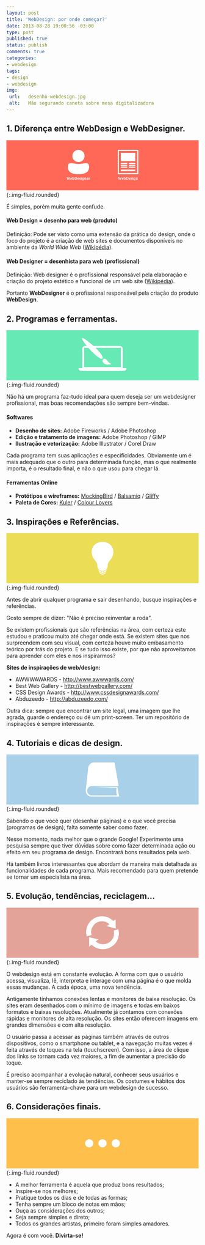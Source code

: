 ```yaml
---
layout: post
title: 'WebDesign: por onde começar?'
date: 2013-08-28 19:00:56 -03:00
type: post
published: true
status: publish
comments: true
categories:
- webdesign
tags:
- design
- webdesign
img:
 url:	desenho-webdesign.jpg
 alt:	Mão segurando caneta sobre mesa digitalizadora
---
```


## 1. Diferença entre WebDesign e WebDesigner.

![webdesigner_webdesign](/assets/imgs/webdesigner_webdesign.jpg){:.img-fluid.rounded}

É simples, porém muita gente confude.

#### Web Design = desenho para web (produto)

Definição: Pode ser visto como uma extensão da prática do design, onde o foco do projeto é a criação de web sites e documentos disponíveis no ambiente da <em>World Wide Web</em> (<a title="Visitar site - Wikipédia" href="http://pt.wikipedia.org/wiki/Web_design" target="_blank">Wikipédia</a>).

#### Web Designer = desenhista para web (profissional)

Definição: Web designer é o profissional responsável pela elaboração e criação do projeto estético e funcional de um web site (<a href="http://pt.wikipedia.org/wiki/Web_designer" target="_blank">Wikipédia</a>).

Portanto **WebDesigner** é o profissional responsável pela criação do produto **WebDesign**.

## 2. Programas e ferramentas.

![webdesigner_applications](/assets/imgs/webdesigner_applications.jpg){:.img-fluid.rounded}

Não há um programa faz-tudo ideal para quem deseja ser um webdesigner profissional, mas boas recomendações são sempre bem-vindas.

#### Softwares

* **Desenho de sites:** Adobe Fireworks / Adobe Photoshop<br />
* **Edição e tratamento de imagens:** Adobe Photoshop / GIMP<br />
* **Ilustração e vetorização:** Adobe Illustrator / Corel Draw

Cada programa tem suas aplicações e especificidades. Obviamente um é mais adequado que o outro para determinada função, mas o que realmente importa, é o resultado final, e não o que usou para chegar lá.

#### Ferramentas Online

* **Protótipos e wireframes:** <a title="Visitar site" href="https://gomockingbird.com/" target="_blank">MockingBird</a> / <a title="Visitar site" href="http://builds.balsamiq.com/b/mockups-web-demo/" target="_blank">Balsamiq</a> / <a title="Visitar site" href="http://www.gliffy.com/gliffy/" target="_blank">Gliffy</a>
* **Paleta de Cores:** <a title="Visitar site" href="http://kuler.adobe.com/" target="_blank">Kuler</a> / <a title="Visitar site" href="http://www.colourlovers.com/" target="_blank">Colour Lovers</a>

## 3. Inspirações e Referências.


![webdesigner_inspiration](/assets/imgs/webdesigner_inspiration.jpg){:.img-fluid.rounded}

Antes de abrir qualquer programa e sair desenhando, busque inspirações e referências.

Gosto sempre de dizer: "Não é preciso reinventar a roda".

Se existem profissionais que são referências na área, com certeza este estudou e praticou muito até chegar onde está. Se existem sites que nos surpreendem com seu visual, com certeza houve muito embasamento teórico por trás do projeto. E se tudo isso existe, por que não aproveitamos para aprender com eles e nos inspirarmos?


**Sites de inspirações de web/design:**

* AWWWAWARDS - <a href="http://www.awwwards.com/" target="_blank">http://www.awwwards.com/</a>
* Best Web Gallery - <a href="http://bestwebgallery.com/" target="_blank">http://bestwebgallery.com/</a>
* CSS Design Awards - <a href="http://bestwebgallery.com/" target="_blank">http://www.cssdesignawards.com/</a>
* Abduzeedo - <a href="http://abduzeedo.com/" target="_blank">http://abduzeedo.com/</a>


Outra dica: sempre que encontrar um site legal, uma imagem que lhe agrada, guarde o endereço ou dê um print-screen. Ter um repositório de inspirações é sempre interessante.

## 4. Tutoriais e dicas de design.

![webdesigner_hints](/assets/imgs/webdesigner_hints1.jpg){:.img-fluid.rounded}

Sabendo o que você quer (desenhar páginas) e o que você precisa (programas de design), falta somente saber como fazer.

Nesse momento, nada melhor que o grande Google! Experimente uma pesquisa sempre que tiver dúvidas sobre como fazer determinada ação ou efeito em seu programa de design. Encontrará bons resultados pela web.

Há também livros interessantes que abordam de maneira mais detalhada as funcionalidades de cada programa. Mais recomendado para quem pretende se tornar um especialista na área.

## 5. Evolução, tendências, reciclagem...

![webdesigner_refresh](/assets/imgs/webdesigner_refresh.jpg){:.img-fluid.rounded}

O webdesign está em constante evolução. A forma com que o usuário acessa, visualiza, lê, interpreta e interage com uma página é o que molda essas mudanças. A cada época, uma nova tendência.

Antigamente tínhamos conexões lentas e monitores de baixa resolução. Os sites eram desenhados com o mínimo de imagens e todas em baixos formatos e baixas resoluções. Atualmente já contamos com conexões rápidas e monitores de alta resolução. Os sites então oferecem imagens em grandes dimensões e com alta resolução.

O usuário passa a acessar as páginas também através de outros dispositivos, como o smartphone ou tablet, e a navegação muitas vezes é feita através de toques na tela (touchscreen). Com isso, a área de clique dos links se tornam cada vez maiores, a fim de aumentar a precisão do toque.

É preciso acompanhar a evolução natural, conhecer seus usuários e manter-se sempre reciclado às tendências. Os costumes e hábitos dos usuários são ferramenta-chave para um webdesign de sucesso.

## 6. Considerações finais.

![webdesigner_final](/assets/imgs/webdesigner_final.jpg){:.img-fluid.rounded}

* A melhor ferramenta é aquela que produz bons resultados;
* Inspire-se nos melhores;
* Pratique todos os dias e de todas as formas;
* Tenha sempre um bloco de notas em mãos;
* Ouça as considerações dos outros;
* Seja sempre simples e direto;
* Todos os grandes artistas, primeiro foram simples amadores.

Agora é com você. **Divirta-se!**